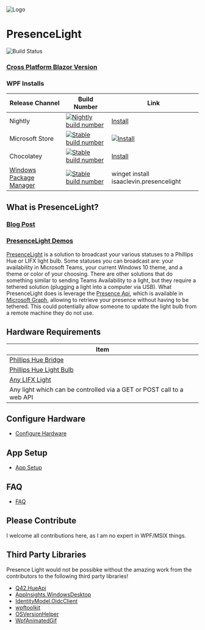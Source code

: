 ![Logo](Icon.png)
# PresenceLight
![Build Status](https://dev.azure.com/isaaclevin/PresenceLight/_apis/build/status/CI-build-wpf?branchName=main)

### [Cross Platform Blazor Version](worker-README.md)

### WPF Installs

| Release Channel | Build Number | Link |
|--- | ------------ | ---- |
| Nightly | [![Nightly build number](https://presencelight.blob.core.windows.net/nightly/ci_badge.svg)](https://presencelight.blob.core.windows.net/nightly/index.html)| [Install](https://presencelight.blob.core.windows.net/nightly/index.html)
| Microsoft Store | [![Stable build number](https://presencelight.blob.core.windows.net/store/stable_badge.svg)](https://www.microsoft.com/en-us/p/presencelight/9nffkd8gznl7)| [![Install](static/store.svg)](https://www.microsoft.com/en-us/p/presencelight/9nffkd8gznl7)
| Chocolatey | [![Stable build number](https://presencelight.blob.core.windows.net/store/stable_badge.svg)](https://www.microsoft.com/en-us/p/presencelight/9nffkd8gznl7)| [Install](https://chocolatey.org/packages/PresenceLight/)
| [Windows Package Manager](https://docs.microsoft.com/en-us/windows/package-manager) | [![Stable build number](https://presencelight.blob.core.windows.net/store/stable_badge.svg)](https://www.microsoft.com/en-us/p/presencelight/9nffkd8gznl7)| winget install isaaclevin.presencelight

## What is PresenceLight?

### [Blog Post](https://isaacl.dev/presence-light)

### [PresenceLight Demos](https://www.youtube.com/playlist?list=PL_IEvQa-oTVtB3fKUclJNNJ1r-Sxtjc-m)

[PresenceLight](https://isaacl.dev/presence-light) is a solution to broadcast your various statuses to a Phillips Hue or LIFX light bulb. Some statuses you can broadcast are: your availability in Microsoft Teams, your current Windows 10 theme, and a theme or color of your choosing. There are other solutions that do something similar to sending Teams Availability to a light, but they require a tethered solution (plugging a light into a computer via USB). What PresenceLight does is leverage the [Presence Api](https://docs.microsoft.com/graph/api/presence-get), which is available in [Microsoft Graph](https://docs.microsoft.com/graph/overview), allowing to retrieve your presence without having to be tethered. This could potentially allow someone to update the light bulb from a remote machine they do not use.

## Hardware Requirements

| Item  |
| ------------ |
| [Phillips Hue Bridge](https://www2.meethue.com/en-us/p/hue-bridge/046677458478)
| [Phillips Hue Light Bulb](https://www2.meethue.com/en-us/p/hue-white-and-color-ambiance-1-pack-e26/046677548483) |
| [Any LIFX Light](https://www.lifx.com/pages/all-products) |
| Any light which can be controlled via a GET or POST call to a web API |

## Configure Hardware
- [Configure Hardware](https://github.com/isaacrlevin/PresenceLight/wiki/Configure-Hardware)

## App Setup
- [App Setup](https://github.com/isaacrlevin/PresenceLight/wiki/WPF-App-Setup)

## FAQ
- [FAQ](https://github.com/isaacrlevin/PresenceLight/wiki/FAQ)

## Please Contribute

I welcome all contributions here, as I am no expert in WPF/MSIX things.

## Third Party Libraries

Presence Light would not be possibke without the amazing work from the contributors to the following third party libraries!

- [Q42.HueApi](https://github.com/Q42/Q42.HueApi)
- [AppInsights.WindowsDesktop](https://github.com/novotnyllc/AppInsights.WindowsDesktop)
- [IdentityModel.OidcClient](https://github.com/IdentityModel/IdentityModel.OidcClient)
- [wpftoolkit](https://github.com/xceedsoftware/wpftoolkit)
- [OSVersionHelper](https://github.com/onovotny/OSVersionHelper)
- [WpfAnimatedGif](https://github.com/XamlAnimatedGif/WpfAnimatedGif)
